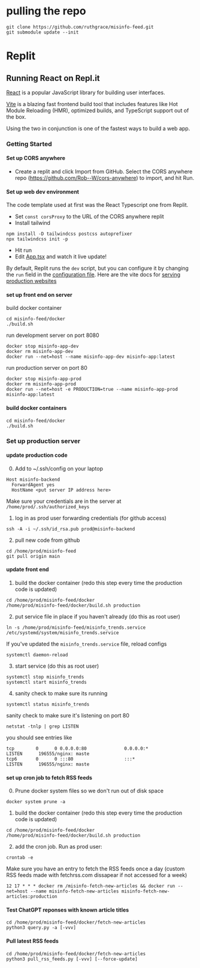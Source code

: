 # pulling the repo

```
git clone https://github.com/ruthgrace/misinfo-feed.git
git submodule update --init
```

# Replit

## Running React on Repl.it

[React](https://reactjs.org/) is a popular JavaScript library for building user interfaces.

[Vite](https://vitejs.dev/) is a blazing fast frontend build tool that includes features like Hot Module Reloading (HMR), optimized builds, and TypeScript support out of the box.

Using the two in conjunction is one of the fastest ways to build a web app.

### Getting Started

#### Set up CORS anywhere

- Create a replit and click Import from GitHub. Select the CORS anywhere repo (https://github.com/Rob--W/cors-anywhere) to import, and hit Run.

#### Set up web dev environment
The code template used at first was the React Typescript one from Replit.
- Set `const corsProxy` to the URL of the CORS anywhere replit
- Install tailwind

```
npm install -D tailwindcss postcss autoprefixer
npx tailwindcss init -p
```

- Hit run
- Edit [App.tsx](#src/App.tsx) and watch it live update!

By default, Replit runs the `dev` script, but you can configure it by changing the `run` field in the [configuration file](#.replit). Here are the vite docs for [serving production websites](https://vitejs.dev/guide/build.html)

#### set up front end on server

build docker container
```
cd misinfo-feed/docker
./build.sh
```

run development server on port 8080
```
docker stop misinfo-app-dev
docker rm misinfo-app-dev
docker run --net=host --name misinfo-app-dev misinfo-app:latest
```

run production server on port 80
```
docker stop misinfo-app-prod
docker rm misinfo-app-prod
docker run --net=host -e PRODUCTION=true --name misinfo-app-prod misinfo-app:latest
```

#### build docker containers

```
cd misinfo-feed/docker
./build.sh
```

### Set up production server

#### update production code

0. Add to ~/.ssh/config on your laptop
```
Host misinfo-backend
  ForwardAgent yes
  HostName <put server IP address here>
```

Make sure your credentials are in the server at `/home/prod/.ssh/authorized_keys`

1. log in as prod user forwarding credentials (for github access)
```
ssh -A -i ~/.ssh/id_rsa.pub prod@misinfo-backend
```

2. pull new code from github
```
cd /home/prod/misinfo-feed
git pull origin main
```

#### update front end

1. build the docker container (redo this step every time the production code is updated)
```
cd /home/prod/misinfo-feed/docker
/home/prod/misinfo-feed/docker/build.sh production
```

2. put service file in place if you haven't already (do this as root user)
```
ln -s /home/prod/misinfo-feed/misinfo_trends.service /etc/systemd/system/misinfo_trends.service
```
If you've updated the `misinfo_trends.service` file, reload configs
```
systemctl daemon-reload
```

3. start service (do this as root user)
```
systemctl stop misinfo_trends
systemctl start misinfo_trends
```

4. sanity check to make sure its running
```
systemctl status misinfo_trends
```
sanity check to make sure it's listening on port 80
```
netstat -tnlp | grep LISTEN
```
you should see entries like
```
tcp        0      0 0.0.0.0:80              0.0.0.0:*               LISTEN      196555/nginx: maste 
tcp6       0      0 :::80                   :::*                    LISTEN      196555/nginx: maste 
```

#### set up cron job to fetch RSS feeds

0. Prune docker system files so we don't run out of disk space
```
docker system prune -a
```

1. build the docker container (redo this step every time the production code is updated)
```
cd /home/prod/misinfo-feed/docker
/home/prod/misinfo-feed/docker/build.sh production
```

2. add the cron job. Run as prod user:
```
crontab -e
```

Make sure you have an entry to fetch the RSS feeds once a day (custom RSS feeds made with fetchrss.com dissapear if not accessed for a week)
```
12 17 * * * docker rm /misinfo-fetch-new-articles && docker run --net=host --name misinfo-fetch-new-articles misinfo-fetch-new-articles:production
```

#### Test ChatGPT reponses with known article titles

```
cd /home/prod/misinfo-feed/docker/fetch-new-articles
python3 query.py -a [-vvv]
```

#### Pull latest RSS feeds 
```
cd /home/prod/misinfo-feed/docker/fetch-new-articles
python3 pull_rss_feeds.py [-vvv] [--force-update]
```

